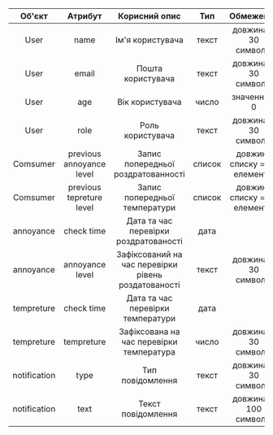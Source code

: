 |    Об'єкт    |         Атрибут          |                    Корисний опис                    |  Тип   |           Обмеження           |
| :----------: | :----------------------: | :-------------------------------------------------: | :----: | :---------------------------: |
|     User     |           name           |                  Ім'я користувача                   | текст  |     довжина < 30 символів     |
|     User     |          email           |                  Пошта користувача                  | текст  |     довжина < 30 символів     |
|     User     |           age            |                   Вік користувача                   | число  |         значення > 0          |
|     User     |           role           |                  Роль користувача                   | текст  |     довжина < 30 символів     |
|   Comsumer   | previous annoyance level |         Запис попередньої роздратованності          | список | довжина списку == 5 елементів |
|   Comsumer   | previous tepreture level |            Запис попередньої температури            | список | довжина списку == 5 елементів |
|  annoyance   |        check time        |        Дата та час перевірки роздратованості        |  дата  |                               |
|  annoyance   |     annoyance level      | Зафіксований на час перевірки рівень роздатованості | текст  |     довжина < 30 символів     |
|  tempreture  |        check time        |          Дата та час перевірки температури          |  дата  |                               |
|  tempreture  |        tempreture        |      Зафіксована на час перевірки температура       | число  |     довжина < 30 символів     |
| notification |           type           |                  Тип повідомлення                   | текст  |     довжина < 30 символів     |
| notification |           text           |                 Текст повідомлення                  | текст  |    довжина < 100 символів     |
